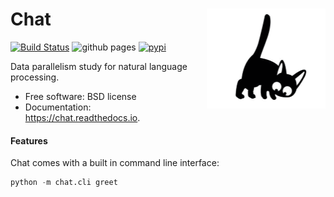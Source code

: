 <h1>Chat<img src='https://github.com/yngtodd/chat/blob/master/img/jiji_smol.png' align='right' width='190' height='160'></h1>


[![Build Status](https://travis-ci.com/yngtodd/chat.svg?branch=master)](https://travis-ci.com/yngtodd/chat)
![github pages](https://github.com/yngtodd/chat/workflows/github%20pages/badge.svg)
[![pypi](https://img.shields.io/pypi/v/le_chat.svg)](https://pypi.python.org/pypi/le_chat)


Data parallelism study for natural language processing.


* Free software: BSD license
* Documentation: https://chat.readthedocs.io.


#### Features

Chat comes with a built in command line interface:

```python
python -m chat.cli greet
```
